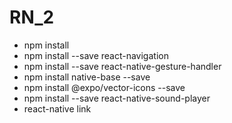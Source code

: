 # RN_2
* npm install
* npm install --save react-navigation
* npm install --save react-native-gesture-handler
* npm install native-base --save
* npm install @expo/vector-icons --save
* npm install --save react-native-sound-player
* react-native link
